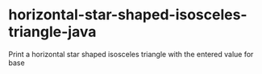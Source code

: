 # horizontal-star-shaped-isosceles-triangle-java
Print a horizontal star shaped isosceles triangle with the entered value for base
